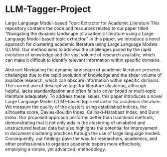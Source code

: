 # LLM-Tagger-Project
Large Language Model-based Topic Extractor for Academic Literature
This repository contains the code and resources related to our paper titled "Navigating the dynamic landscape of academic literature using a Large Language Model-based topic extractor." 
In this paper, we introduce a novel approach for clustering academic literature using Large Language Models (LLMs). Our method aims to address the challenges posed by the rapid evolution of 
knowledge and the vast volume of research available, which can make it difficult to identify relevant information within specific domains.

Abstract
Navigating the dynamic landscape of academic literature presents challenges due to the rapid evolution of knowledge and the sheer volume of available research, 
which can obscure information within specific domains. The current use of descriptive tags for literature clustering, although helpful, lacks standardization and often fails to cover broad or multi-topic literature adequately. 
To address these issues, this paper introduces a novel Large Language Model (LLM)-based topic extractor for academic literature. 
We measure the quality of the clusters using established indices, the silhouette score, Davies-Bouldin Index, Calinski-Harabasz Index, and Dunn Index. 
Our proposed approach performs better than traditional methods, demonstrating that it not only aids in the clustering of unlabeled and unstructured textual data but also highlights the potential for improvement in document clustering 
practices through the use of large language models. Consequently, our findings pave the way for researchers, academics, and other professionals to organize academic papers more effectively, employing a simple, yet advanced, methodology. 
